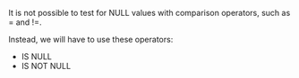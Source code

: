 It is not possible to test for NULL values with comparison operators, such as = and !=.

Instead, we will have to use these operators:

* IS NULL
* IS NOT NULL
